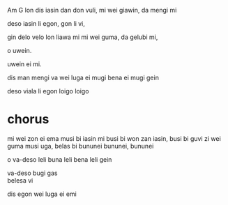 Am          G
lon dis iasin dan don vuli,
mi wei giawin, 
da mengi mi

deso iasin li egon,
gon li vi,

gin delo velo lon liawa mi
mi wei guma,
da gelubi mi,

o uwein.

uwein ei mi.

dis man mengi va wei luga
ei mugi bena
ei mugi gein

deso viala li egon
loigo loigo

# chorus

mi wei zon ei ema musi bi iasin mi
busi bi won zan iasin, busi bi guvi
zi wei guma musi uga, belas bi bununei 
bununei, bununei

o va-deso leli buna
leli bena
leli gein

va-deso bugi gas  
belesa vi

dis egon wei luga ei emi 

